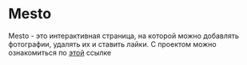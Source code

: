 # Mesto

Mesto - это интерактивная страница, на которой можно добавлять фотографии, удалять их и ставить лайки.
С проектом можно ознакомиться по [этой](https://georgymedvedsky.github.io/mesto-project-ff/) ссылке
